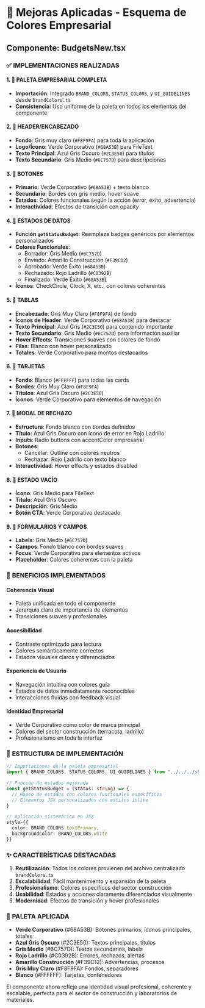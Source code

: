 # 🎨 Mejoras Aplicadas - Esquema de Colores Empresarial 
## Componente: BudgetsNew.tsx

### ✅ **IMPLEMENTACIONES REALIZADAS**

#### **1. 🔴 PALETA EMPRESARIAL COMPLETA**
- **Importación**: Integrado `BRAND_COLORS`, `STATUS_COLORS`, y `UI_GUIDELINES` desde `brandColors.ts`
- **Consistencia**: Uso uniforme de la paleta en todos los elementos del componente

#### **2. 🔴 HEADER/ENCABEZADO**
- **Fondo**: Gris muy claro (`#F8F9FA`) para toda la aplicación
- **Logo/Ícono**: Verde Corporativo (`#68A53B`) para FileText
- **Texto Principal**: Azul Gris Oscuro (`#2C3E50`) para títulos
- **Texto Secundario**: Gris Medio (`#6C757D`) para descripciones

#### **3. 🔴 BOTONES**
- **Primario**: Verde Corporativo (`#68A53B`) + texto blanco
- **Secundario**: Bordes con gris medio, hover suave
- **Estados**: Colores funcionales según la acción (error, éxito, advertencia)
- **Interactividad**: Efectos de transición con opacity

#### **4. 🔴 ESTADOS DE DATOS**
- **Función `getStatusBudget`**: Reemplaza badges genéricos por elementos personalizados
- **Colores Funcionales**:
  - Borrador: Gris Medio (`#6C757D`)
  - Enviado: Amarillo Construcción (`#F39C12`)
  - Aprobado: Verde Éxito (`#68A53B`)
  - Rechazado: Rojo Ladrillo (`#C0392B`)
  - Finalizado: Verde Éxito (`#68A53B`)
- **Íconos**: CheckCircle, Clock, X, etc., con colores coherentes

#### **5. 🔴 TABLAS**
- **Encabezado**: Gris Muy Claro (`#F8F9FA`) de fondo
- **Íconos de Header**: Verde Corporativo (`#68A53B`) para destacar
- **Texto Principal**: Azul Gris (`#2C3E50`) para contenido importante
- **Texto Secundario**: Gris Medio (`#6C757D`) para información auxiliar
- **Hover Effects**: Transiciones suaves con colores de fondo
- **Filas**: Blanco con hover personalizado
- **Totales**: Verde Corporativo para montos destacados

#### **6. 🔴 TARJETAS**
- **Fondo**: Blanco (`#FFFFFF`) para todas las cards
- **Bordes**: Gris Muy Claro (`#F8F9FA`) 
- **Títulos**: Azul Gris Oscuro (`#2C3E50`)
- **Íconos**: Verde Corporativo para elementos de navegación

#### **7. 🔴 MODAL DE RECHAZO**
- **Estructura**: Fondo blanco con bordes definidos
- **Título**: Azul Gris Oscuro con ícono de error en Rojo Ladrillo
- **Inputs**: Radio buttons con accentColor empresarial
- **Botones**: 
  - Cancelar: Outline con colores neutros
  - Rechazar: Rojo Ladrillo con texto blanco
- **Interactividad**: Hover effects y estados disabled

#### **8. 🔴 ESTADO VACÍO**
- **Ícono**: Gris Medio para FileText
- **Título**: Azul Gris Oscuro
- **Descripción**: Gris Medio
- **Botón CTA**: Verde Corporativo destacado

#### **9. 🔴 FORMULARIOS Y CAMPOS**
- **Labels**: Gris Medio (`#6C757D`)
- **Campos**: Fondo blanco con bordes suaves
- **Focus**: Verde Corporativo para elementos activos
- **Placeholder**: Colores coherentes con la paleta

### 🎯 **BENEFICIOS IMPLEMENTADOS**

#### **Coherencia Visual**
- Paleta unificada en todo el componente
- Jerarquía clara de importancia de elementos
- Transiciones suaves y profesionales

#### **Accesibilidad**
- Contraste optimizado para lectura
- Colores semánticamente correctos
- Estados visuales claros y diferenciados

#### **Experiencia de Usuario**
- Navegación intuitiva con colores guía
- Estados de datos inmediatamente reconocibles  
- Interacciones fluidas con feedback visual

#### **Identidad Empresarial**
- Verde Corporativo como color de marca principal
- Colores del sector construcción (terracota, ladrillo)
- Profesionalismo en toda la interfaz

### 🔧 **ESTRUCTURA DE IMPLEMENTACIÓN**

```typescript
// Importaciones de la paleta empresarial
import { BRAND_COLORS, STATUS_COLORS, UI_GUIDELINES } from "../../../shared/constants/brandColors";

// Función de estados mejorada
const getStatusBudget = (status: string) => {
  // Mapeo de estados con colores funcionales específicos
  // Elementos JSX personalizados con estilos inline
}

// Aplicación sistemática en JSX
style={{ 
  color: BRAND_COLORS.textPrimary,
  backgroundColor: BRAND_COLORS.white 
}}
```

### ✨ **CARACTERÍSTICAS DESTACADAS**

1. **Reutilización**: Todos los colores provienen del archivo centralizado `brandColors.ts`
2. **Escalabilidad**: Fácil mantenimiento y expansión de la paleta
3. **Profesionalismo**: Colores específicos del sector construcción
4. **Usabilidad**: Estados y acciones claramente diferenciados visualmente
5. **Modernidad**: Efectos de transición y hover profesionales

### 🎨 **PALETA APLICADA**

- **Verde Corporativo** (#68A53B): Botones primarios, íconos principales, totales
- **Azul Gris Oscuro** (#2C3E50): Textos principales, títulos
- **Gris Medio** (#6C757D): Textos secundarios, labels
- **Rojo Ladrillo** (#C0392B): Errores, rechazos, alertas
- **Amarillo Construcción** (#F39C12): Advertencias, procesos
- **Gris Muy Claro** (#F8F9FA): Fondos, separadores
- **Blanco** (#FFFFFF): Tarjetas, contenedores

El componente ahora refleja una identidad visual profesional, coherente y escalable, perfecta para el sector de construcción y laboratorios de materiales.
